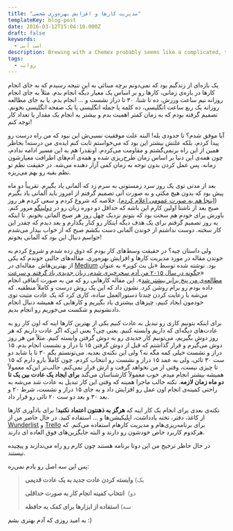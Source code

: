 ```yaml
---
title: "مدیریت کارها و افزایش بهره‌وری شخصی"
templateKey: blog-post
date: 2016-03-12T15:04:10.000Z
draft: false
keywords:
  - اسب آبی
description: Brewing with a Chemex probably seems like a complicated, time-consuming ordeal, but once you get used to the process, it becomes a soothing ritual that's worth the effort every time.
tags:
  - روایت
---
```


یک بازه‌ای از زندگیم بود که نمی‌دونم برچه مبنائی به این نتیجه رسیدم که به جای انجام کارها در بازه‌ی زمانی، کارها رو بر اساس یک معیار دیگه انجام بدم. مثلاً به جای انجام روزانه نیم ساعت ورزش، ده تا شنا، ۳۰ تا دراز نشست و ... انجام بدم. یا به جای مطالعه روزانه یک ربع ساعت انگلیسی، ده کلمه یا جمله انگلیسی یا یک صفحه انگلیسی بخونم. تصمیم گرفته بودم که به زمان کمتر اهمیت بدم و بیشتر به انجام یک مقدار یا تعداد کار توجه کنم!

آیا موفق شدم؟ تا حدودی بله! البته علت موفقیت نسبی‌ش این نبود که من راه درست رو پیدا کردم، بلکه علتش بیشتر این بود که می‌خواستم ثابت کنم ایده‌ی من درسته! بخاظر همین از این راه برنمی‌گشتم و مقاومت می‌کردم. اونقدرا هم به این مسیر ادامه ندادم، چون همه‌ی این دنیا بر اساس زمان طرح‌ریزی شده و همه‌ی آدم‌های اطرافت معیارشون زمانه. پس عمل کردن بدون توجه به زمان کمی آزار دهنده می‌شه. در حقیقت نظم تو نظم بقیه رو بهم می‌ریزه.

بعد از مدتی توی یک روز سرد زمستونی به سرم زد که آلمانی یاد بگیرم. تقریباً دو ماه پیش بود که بدون هیچ مکثی و به صورت آنی تصمیم گرفتم از امروز باید آلمانی یاد بگیرم ([اینجا هم به صورت عمومی اعلام کردم](https://www.facebook.com/arash.kadkhodaei/posts/938675026217207)). خلاصه که شروع کردم و سعی کردم هر روز صبح بعد از ناشتا اولین کارم این باشه که حداقل دو دوره زبان رو در [دولینگو](https://duolingo.com) مرور کنم. باورش برای خودم هم سخت بود که بتونم نزدیک چهل روز هر صبح آلمانی بخونم. تا اینکه یه روز تصمیم گرفتم برای یک هدف دیگه اینکار رو کنار بگذارم و بعد دیدم که چقدر این کار سخته. دوست نداشتم از خوندن آلمانی دست بکشم صبح که از خواب بیدار می‌شدم حواسم دنبال این بود که آلمانی بخونم!

ولی داستان چیه؟ در حقیقت وسط‌های کار بودم که ذوق زده شدم و شروع کردم به خوندن مقاله در مورد مدیریت کارها و افزایش بهره‌وری. مقاله‌های جالبی خوندم که یکی از بهترین‌هاش  مقاله‌ای در [Medium](https://medium.com) بود. نوشته شده توسط «بل بث کوپر» به عنوان «[چگونه در سال ۲۰۱۵ من آدم سحرخیزی شدم، زبان جدیدی یاد گرفتم و سرعت مطالعه‌ی من پنج برابر بیشتر شد](https://medium.com/life-learning/how-i-became-a-morning-person-learned-a-new-language-and-read-5x-more-books-in-2015-867ed067bb9#.2do4zawha)». این مقاله کارهایی رو که من به صورت اتفاقی انجام داده بودم رو برام روشن کرد. نشون داد که این یک روش درست و کاملاً منطقیه. که می‌شه با رعایت کردن چندتا دستورالعمل ساده، کاری کرد که یک عادت مثبت توی خودمون ایجاد کنیم، چیزهای بیشتری یاد بگیریم و کارهایی که همیشه دنبال انجام دادنشونیم و شکست می‌خوریم رو انجام بدیم.

برای اینکه بتونیم کاری رو تبدیل به عادت کنیم یکی از بهترین کارها اینه که اون کار رو به عادت‌های دیگه‌ای که داریم وابسته کنیم. یعنی چی؟ یعنی این‌که اگر عادت داریم که هر روز دوش بگیریم، می‌تونیم کار جدیدی رو به دوش گرفتن وابسته کنیم. مثلاً من هر روز دوش می‌گیرم و قرار گذاشتم که قبل از دوش گرفتن ۱۵ تا دراز و نشست انجام بدم. ۱۵ دراز و نشست خیلی کمه مگه نه؟ ولی این نکته‌ی بعدیه. می‌تونستم بگم ۳۰ تا یا شاید دو ست ۳۰ تائی، ولی به عمد ۱۵ دراز و نشست رو انتخاب کردم. چون کاملاً بارو دارم که ۱۵ تا چیزی نیست، وقتی از من نخواهد گرفت و ازش فرار نمی‌کنم. جالب‌تر این‌که معمولاً همیشه بیشتر انجام میدم. خوب معمولاً کارشناسان می‌گند **برای ایجاد یک عادت بین یک تا دو ماه زمان لازمه**. نکته جالب ماجرا همینه که وقتی این کار تبدیل به عادت شد می‌شه به راحتی کمینه‌ی انجام اون عمل رو افزایش داد و به جای ۱۵ دراز و نشست، شرط ۲۰ و بعد ۳۰ و بعد دو ست ۲۰ تائی رو قرار داد.

نکته‌ی بعدی برای انجام یک کار اینه که **هرگز به ذهنتون اعتماد نکنید**! برای یادآوری کارها از کاغذ، دفتر، تخته یادداشت، اپلیکیشن‌ها و ... استفاده کنید. در حال حاضر من از [Wunderlist](https://www.wunderlist.com) و [Trello](https://trello.com) برای برنامه‌ریزی‌هام و مدیریت کارهام استفاده می‌کنم. که هرکدوم کاربرد خاص خودشون رو دارند و البته جایگزین‌های فوق العاده ‌ای دارند.

در حال حاظر ترجیح من این دوتا برنامه هستند چون کارم رو راه می‌ندازند و پیچیده نیستند.

پس این سه اصل رو یادم نمی‌ره:

> یک) **وابسته کردن عادت جدید به یک عادت قدیمی**
> 
> دو)  **انتخاب کمینه انجام کار به صورت حداقلی**
> 
> سه) **استفاده از ابزارها برای کمک به حافظه**

به امید روزی که آدم بهتری بشم :)
